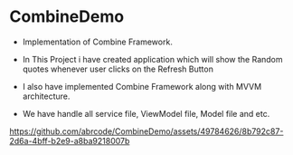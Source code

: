 # CombineDemo
- Implementation of Combine Framework.


-  In This Project i have created application which will show the Random quotes whenever user clicks on the Refresh Button
-  I also have implemented Combine Framework along with MVVM architecture.
-  We have handle all service file, ViewModel file, Model file and etc.

https://github.com/abrcode/CombineDemo/assets/49784626/8b792c87-2d6a-4bff-b2e9-a8ba9218007b

